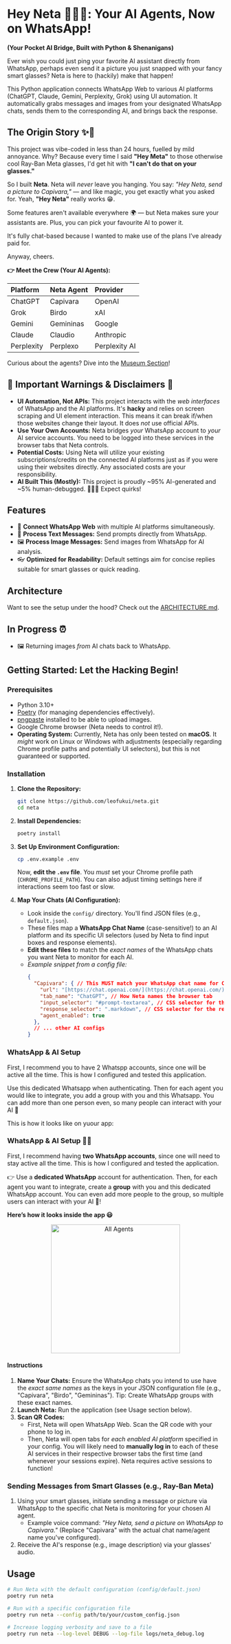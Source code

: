 # Hey Neta 👋🏴‍☠️: Your AI Agents, Now on WhatsApp!

**(Your Pocket AI Bridge, Built with Python & Shenanigans)**

Ever wish you could just ping your favorite AI assistant directly from WhatsApp, perhaps even send it a picture you just snapped with your fancy smart glasses? Neta is here to (hackily) make that happen!

This Python application connects WhatsApp Web to various AI platforms (ChatGPT, Claude, Gemini, Perplexity, Grok) using UI automation. It automatically grabs messages and images from your designated WhatsApp chats, sends them to the corresponding AI, and brings back the response.


## The Origin Story ✨🔮

This project was vibe-coded in less than 24 hours, fuelled by mild annoyance.
Why? Because every time I said **"Hey Meta"** to those otherwise cool Ray-Ban Meta glasses, I'd get hit with **"I can't do that on your glasses."**

So I built **Neta**.
Neta will *never* leave you hanging.
You say: _"Hey Neta, send a picture to Capivara,"_ — and like magic, you get exactly what you asked for.
Yeah, **"Hey Neta"** really works 😁.

Some features aren't available everywhere 🌍 — but Neta makes sure your assistants are. Plus, you can pick your favourite AI to power it.

It's fully chat-based because I wanted to make use of the plans I’ve already paid for.

Anyway, cheers.


**👉 Meet the Crew (Your AI Agents):**

| Platform    | Neta Agent    | Provider    |
| :---------- | :------------ | :---------- |
| ChatGPT     | Capivara      | OpenAI      |
| Grok        | Birdo         | xAI         |
| Gemini      | Gemininas     | Google      |
| Claude      | Claudio       | Anthropic   |
| Perplexity  | Perplexo      | Perplexity AI|

Curious about the agents? Dive into the [Museum Section](./docs/museum/README.md)!

## 🚨 Important Warnings & Disclaimers 🚨

* **UI Automation, Not APIs:** This project interacts with the *web interfaces* of WhatsApp and the AI platforms. It's **hacky** and relies on screen scraping and UI element interaction. This means it can break if/when those websites change their layout. It does *not* use official APIs.
* **Use Your Own Accounts:** Neta bridges *your* WhatsApp account to *your* AI service accounts. You need to be logged into these services in the browser tabs that Neta controls.
* **Potential Costs:** Using Neta will utilize your existing subscriptions/credits on the connected AI platforms just as if you were using their websites directly. Any associated costs are your responsibility.
* **AI Built This (Mostly):** This project is proudly ~95% AI-generated and ~5% human-debugged. 🤖👨‍💻 Expect quirks!

## Features

* 🔗 **Connect WhatsApp Web** with multiple AI platforms simultaneously.
* 💬 **Process Text Messages:** Send prompts directly from WhatsApp.
* 🖼️ **Process Image Messages:** Send images from WhatsApp for AI analysis.
* 👓 **Optimized for Readability:** Default settings aim for concise replies suitable for smart glasses or quick reading.

## Architecture

Want to see the setup under the hood? Check out the [ARCHITECTURE.md](docs/ARCHITECTURE.md).

## In Progress ⏰

* 🖼️ Returning images *from* AI chats back to WhatsApp.

## Getting Started: Let the Hacking Begin!

### Prerequisites

* Python 3.10+
* [Poetry](https://python-poetry.org/) (for managing dependencies effectively).
* [pngpaste](https://formulae.brew.sh/formula/pngpaste) installed to be able to upload images.
* Google Chrome browser (Neta needs to control it!).
* **Operating System:** Currently, Neta has only been tested on **macOS**. It *might* work on Linux or Windows with adjustments (especially regarding Chrome profile paths and potentially UI selectors), but this is not guaranteed or supported.

### Installation

1.  **Clone the Repository:**
    ```bash
    git clone https://github.com/leofukui/neta.git
    cd neta
    ```

2.  **Install Dependencies:**
    ```bash
    poetry install
    ```

3.  **Set Up Environment Configuration:**
    ```bash
    cp .env.example .env
    ```
    Now, **edit the `.env` file**. You *must* set your Chrome profile path (`CHROME_PROFILE_PATH`). You can also adjust timing settings here if interactions seem too fast or slow.

4.  **Map Your Chats (AI Configuration):**
    * Look inside the `config/` directory. You'll find JSON files (e.g., `default.json`).
    * These files map a **WhatsApp Chat Name** (case-sensitive!) to an AI platform and its specific UI selectors (used by Neta to find input boxes and response elements).
    * **Edit these files** to match the *exact names* of the WhatsApp chats you want Neta to monitor for each AI.
    * *Example snippet from a config file:*
        ```json
        {
          "Capivara": { // This MUST match your WhatsApp chat name for ChatGPT
            "url": "[https://chat.openai.com/](https://chat.openai.com/)",
            "tab_name": "ChatGPT", // How Neta names the browser tab
            "input_selector": "#prompt-textarea", // CSS selector for the input field
            "response_selector": ".markdown", // CSS selector for the response area
            "agent_enabled": true
          },
          // ... other AI configs
        }
        ```

### WhatsApp & AI Setup

First, I recommend you to have 2 Whatspp accounts, since one will be active all the time. This is how I configured and tested this application.

Use this dedicated Whatsapp when authenticating. Then for each agent you would like to integrate, you add a group with you and this Whatsapp. You can add more than one person even, so many people can interact with your AI :robot:

This is how it looks like on yuour app:

### WhatsApp & AI Setup 📱🤖

First, I recommend having **two WhatsApp accounts**, since one will need to stay active all the time.
This is how I configured and tested the application.

👉 Use a **dedicated WhatsApp** account for authentication. Then, for each agent you want to integrate, create a **group** with you and this dedicated WhatsApp account.
You can even add more people to the group, so multiple users can interact with your AI 🤖!

**Here’s how it looks inside the app 😃**

<p align="center">
  <img src="./docs/whatsapp.webp" alt="All Agents" width="300"/>
</p>

#### Instructions

1.  **Name Your Chats:** Ensure the WhatsApp chats you intend to use have the *exact same names* as the keys in your JSON configuration file (e.g., "Capivara", "Birdo", "Gemininas"). Tip: Create WhatsApp groups with these exact names.
2.  **Launch Neta:** Run the application (see Usage section below).
3.  **Scan QR Codes:**
    * First, Neta will open WhatsApp Web. Scan the QR code with your phone to log in.
    * Then, Neta will open tabs for *each enabled AI platform* specified in your config. You will likely need to **manually log in** to each of these AI services in their respective browser tabs the first time (and whenever your sessions expire). Neta requires active sessions to function!

### Sending Messages from Smart Glasses (e.g., Ray-Ban Meta)

1.  Using your smart glasses, initiate sending a message or picture via WhatsApp to the specific chat Neta is monitoring for your chosen AI agent.
    * Example voice command: *"Hey Neta, send a picture on WhatsApp to Capivara."* (Replace "Capivara" with the actual chat name/agent name you've configured).
2.  Receive the AI's response (e.g., image description) via your glasses' audio.

## Usage

```bash
# Run Neta with the default configuration (config/default.json)
poetry run neta

# Run with a specific configuration file
poetry run neta --config path/to/your/custom_config.json

# Increase logging verbosity and save to a file
poetry run neta --log-level DEBUG --log-file logs/neta_debug.log
